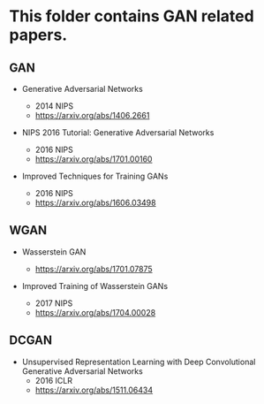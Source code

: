 # This folder contains GAN related papers.

## GAN
- Generative Adversarial Networks
    - 2014 NIPS
    - https://arxiv.org/abs/1406.2661

- NIPS 2016 Tutorial: Generative Adversarial Networks
    - 2016 NIPS
    - https://arxiv.org/abs/1701.00160

- Improved Techniques for Training GANs
    - 2016 NIPS
    - https://arxiv.org/abs/1606.03498

## WGAN
- Wasserstein GAN
    - https://arxiv.org/abs/1701.07875

- Improved Training of Wasserstein GANs
    - 2017 NIPS
    - https://arxiv.org/abs/1704.00028

## DCGAN
- Unsupervised Representation Learning with Deep Convolutional Generative Adversarial Networks
    - 2016 ICLR
    - https://arxiv.org/abs/1511.06434
